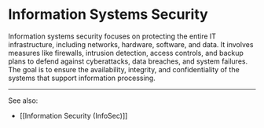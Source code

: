 
# Information Systems Security

Information systems security focuses on protecting the entire IT infrastructure, including networks, hardware, software, and data. It involves measures like firewalls, intrusion detection, access controls, and backup plans to defend against cyberattacks, data breaches, and system failures. The goal is to ensure the availability, integrity, and confidentiality of the systems that support information processing.

---

See also:

- [[Information Security (InfoSec)]]